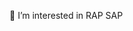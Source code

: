 
 👀 I’m interested in RAP SAP


<!---
wanvis-t/wanvis-t is a ✨ special ✨ repository because its `README.md` (this file) appears on your GitHub profile.
You can click the Preview link to take a look at your changes.
--->

